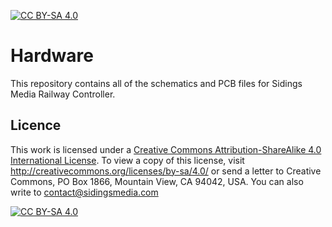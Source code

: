 [![CC BY-SA 4.0][cc-by-sa-shield]][cc-by-sa]

# Hardware

This repository contains all of the schematics and PCB files for Sidings Media Railway Controller. 

## Licence

This work is licensed under a
[Creative Commons Attribution-ShareAlike 4.0 International License][cc-by-sa]. To view a copy of this license, visit http://creativecommons.org/licenses/by-sa/4.0/ or send a letter to Creative Commons, PO Box 1866, Mountain View, CA 94042, USA. You can also write to [contact@sidingsmedia.com](mailto:contact@sidingsmedia.com?subject=SMRC%20CCBYSA)

[![CC BY-SA 4.0][cc-by-sa-image]][cc-by-sa]

[cc-by-sa]: http://creativecommons.org/licenses/by-sa/4.0/
[cc-by-sa-image]: https://licensebuttons.net/l/by-sa/4.0/88x31.png
[cc-by-sa-shield]: https://img.shields.io/badge/License-CC%20BY--SA%204.0-lightgrey.svg